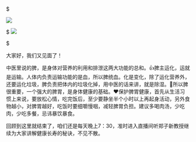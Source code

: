 $

![](https://aki-1258833316.cos.ap-shanghai.myqcloud.com/img/3.jpg)

$
![](https://aki-1258833316.cos.ap-shanghai.myqcloud.com/img/4.jpg)

$

大家好，我们又见面了！

中医里说的脾，是身体对营养的利用和排泄这两大功能的总和。👍脾主运化，运就是运输。人体内负责运输功能的是血，所以脾统血。化是变化，除了运化营养外，还要运化垃圾，脾负责把体内的垃圾化掉，用中医的话来讲，就是除湿。🔔所以脾很重要，一个强大的脾胃，是身体健康的基础。❤️保护脾胃健康，首先从生活习惯上来说，要放松心情，吃完饭后，至少要静坐半个小时以上再起身活动，另外食物越小，对脾胃越好，吃饭时要细嚼慢咽，减轻脾胃负担。建议多喝肉汤，少吃肉，少吃多餐，忌讳暴饮暴食。

回顾到这里就结束了，咱们还是每天晚上7：30，准时进入直播间听郑子新教授继续为大家讲解健康长寿的秘诀，不见不散。
